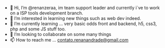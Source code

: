 - 👋 Hi, I’m @renanzeraa, im team support leader and currently i`ve to work on a ISP tools development branch.
- 👀 I’m interested in learning new things such as web dev indeed.
- 🌱 I’m currently learning ... very basic odds front and backend, h5, css3, php and some JS stuff too.
- 💞️ I’m looking to collaborate on some many things
- 📫 How to reach me ...
contato.renanandrade@gmail.com

<!---
renanzeraa/renanzeraa is a ✨ special ✨ repository because its `README.md` (this file) appears on your GitHub profile.
You can click the Preview link to take a look at your changes.
--->
